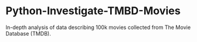 # Python-Investigate-TMBD-Movies
In-depth analysis of data describing 100k movies collected from The Movie Database (TMDB).
